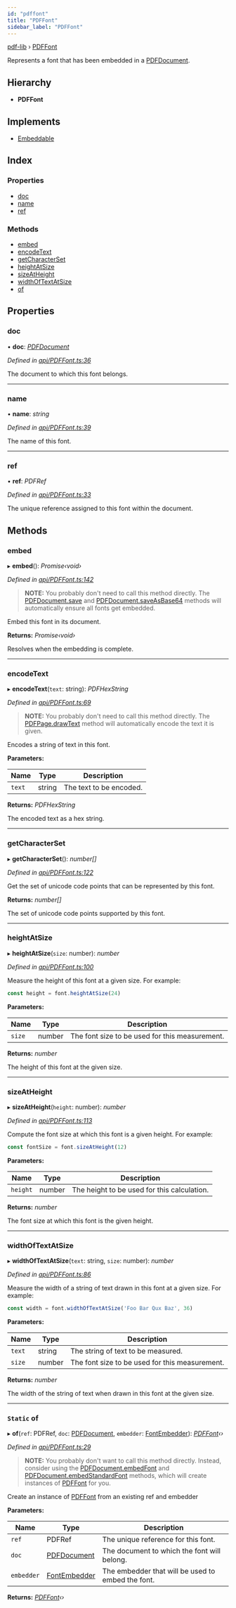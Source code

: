 ```yaml
---
id: "pdffont"
title: "PDFFont"
sidebar_label: "PDFFont"
---
```


[pdf-lib](../index.md) › [PDFFont](pdffont.md)

Represents a font that has been embedded in a [PDFDocument](pdfdocument.md).

## Hierarchy

* **PDFFont**

## Implements

* [Embeddable](../interfaces/embeddable.md)

## Index

### Properties

* [doc](pdffont.md#doc)
* [name](pdffont.md#name)
* [ref](pdffont.md#ref)

### Methods

* [embed](pdffont.md#embed)
* [encodeText](pdffont.md#encodetext)
* [getCharacterSet](pdffont.md#getcharacterset)
* [heightAtSize](pdffont.md#heightatsize)
* [sizeAtHeight](pdffont.md#sizeatheight)
* [widthOfTextAtSize](pdffont.md#widthoftextatsize)
* [of](pdffont.md#static-of)

## Properties

###  doc

• **doc**: *[PDFDocument](pdfdocument.md)*

*Defined in [api/PDFFont.ts:36](https://github.com/Hopding/pdf-lib/blob/e1fccea/src/api/PDFFont.ts#L36)*

The document to which this font belongs.

___

###  name

• **name**: *string*

*Defined in [api/PDFFont.ts:39](https://github.com/Hopding/pdf-lib/blob/e1fccea/src/api/PDFFont.ts#L39)*

The name of this font.

___

###  ref

• **ref**: *PDFRef*

*Defined in [api/PDFFont.ts:33](https://github.com/Hopding/pdf-lib/blob/e1fccea/src/api/PDFFont.ts#L33)*

The unique reference assigned to this font within the document.

## Methods

###  embed

▸ **embed**(): *Promise‹void›*

*Defined in [api/PDFFont.ts:142](https://github.com/Hopding/pdf-lib/blob/e1fccea/src/api/PDFFont.ts#L142)*

> **NOTE:** You probably don't need to call this method directly. The
> [PDFDocument.save](pdfdocument.md#save) and [PDFDocument.saveAsBase64](pdfdocument.md#saveasbase64) methods will
> automatically ensure all fonts get embedded.

Embed this font in its document.

**Returns:** *Promise‹void›*

Resolves when the embedding is complete.

___

###  encodeText

▸ **encodeText**(`text`: string): *PDFHexString*

*Defined in [api/PDFFont.ts:69](https://github.com/Hopding/pdf-lib/blob/e1fccea/src/api/PDFFont.ts#L69)*

> **NOTE:** You probably don't need to call this method directly. The
> [PDFPage.drawText](pdfpage.md#drawtext) method will automatically encode the text it is
> given.

Encodes a string of text in this font.

**Parameters:**

Name | Type | Description |
------ | ------ | ------ |
`text` | string | The text to be encoded. |

**Returns:** *PDFHexString*

The encoded text as a hex string.

___

###  getCharacterSet

▸ **getCharacterSet**(): *number[]*

*Defined in [api/PDFFont.ts:122](https://github.com/Hopding/pdf-lib/blob/e1fccea/src/api/PDFFont.ts#L122)*

Get the set of unicode code points that can be represented by this font.

**Returns:** *number[]*

The set of unicode code points supported by this font.

___

###  heightAtSize

▸ **heightAtSize**(`size`: number): *number*

*Defined in [api/PDFFont.ts:100](https://github.com/Hopding/pdf-lib/blob/e1fccea/src/api/PDFFont.ts#L100)*

Measure the height of this font at a given size. For example:
```js
const height = font.heightAtSize(24)
```

**Parameters:**

Name | Type | Description |
------ | ------ | ------ |
`size` | number | The font size to be used for this measurement. |

**Returns:** *number*

The height of this font at the given size.

___

###  sizeAtHeight

▸ **sizeAtHeight**(`height`: number): *number*

*Defined in [api/PDFFont.ts:113](https://github.com/Hopding/pdf-lib/blob/e1fccea/src/api/PDFFont.ts#L113)*

Compute the font size at which this font is a given height. For example:
```js
const fontSize = font.sizeAtHeight(12)
```

**Parameters:**

Name | Type | Description |
------ | ------ | ------ |
`height` | number | The height to be used for this calculation. |

**Returns:** *number*

The font size at which this font is the given height.

___

###  widthOfTextAtSize

▸ **widthOfTextAtSize**(`text`: string, `size`: number): *number*

*Defined in [api/PDFFont.ts:86](https://github.com/Hopding/pdf-lib/blob/e1fccea/src/api/PDFFont.ts#L86)*

Measure the width of a string of text drawn in this font at a given size.
For example:
```js
const width = font.widthOfTextAtSize('Foo Bar Qux Baz', 36)
```

**Parameters:**

Name | Type | Description |
------ | ------ | ------ |
`text` | string | The string of text to be measured. |
`size` | number | The font size to be used for this measurement. |

**Returns:** *number*

The width of the string of text when drawn in this font at the
         given size.

___

### `Static` of

▸ **of**(`ref`: PDFRef, `doc`: [PDFDocument](pdfdocument.md), `embedder`: [FontEmbedder](../index.md#fontembedder)): *[PDFFont](pdffont.md)‹›*

*Defined in [api/PDFFont.ts:29](https://github.com/Hopding/pdf-lib/blob/e1fccea/src/api/PDFFont.ts#L29)*

> **NOTE:** You probably don't want to call this method directly. Instead,
> consider using the [PDFDocument.embedFont](pdfdocument.md#embedfont) and
> [PDFDocument.embedStandardFont](pdfdocument.md#embedstandardfont) methods, which will create instances
> of [PDFFont](pdffont.md) for you.

Create an instance of [PDFFont](pdffont.md) from an existing ref and embedder

**Parameters:**

Name | Type | Description |
------ | ------ | ------ |
`ref` | PDFRef | The unique reference for this font. |
`doc` | [PDFDocument](pdfdocument.md) | The document to which the font will belong. |
`embedder` | [FontEmbedder](../index.md#fontembedder) | The embedder that will be used to embed the font.  |

**Returns:** *[PDFFont](pdffont.md)‹›*
